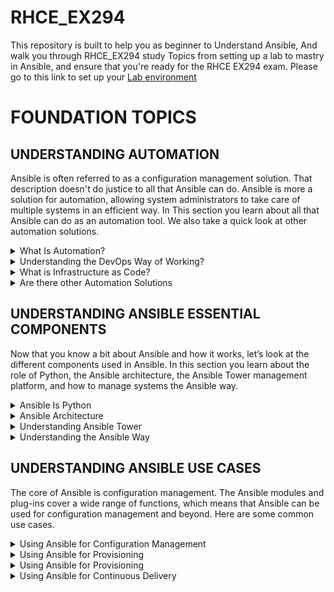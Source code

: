 # RHCE_EX294 
This repository is built to help you as beginner to Understand Ansible, And
walk you through RHCE_EX294 study Topics from setting up a lab to mastry in Ansible, and ensure that you're ready for the RHCE EX294 exam.
Please go to this link to set up your [Lab environment](https://github.com/Abdulhamid97Mousa/RHCE_EX294_Study_Guide/wiki/Linux-Administration-with-Ansible:-Getting-Started-with-Ansible-Automation#lab-systems)

# FOUNDATION TOPICS
## UNDERSTANDING AUTOMATION
Ansible is often referred to as a configuration
management solution. That description doesn't do
justice to all that Ansible can do. Ansible is more a
solution for automation, allowing system administrators
to take care of multiple systems in an efficient way. In
This section you learn about all that Ansible can do as an
automation tool. We also take a quick look at other
automation solutions.


<details><summary>What Is Automation?</summary>

In the years of the system administrator, companies used
servers. These servers performed a wide range of
different tasks, and to ensure that every server was doing
what it needed to be doing, a system administrator was
needed. System administrators typically had advanced
skills in managing different parts of the operating system
that ran on their servers.

Even though the years of the system administrator were
glorious, and many gurus worked in IT departments,
from a company perspective, this scenario was not ideal.
First, because system administrator skills are specific to
that person, if that person goes away, forgets about
brilliant solutions applied earlier, or just has a bad day,
things might go wrong.

Another part that was not ideal was that the system
administrator typically took care of individual servers,
and with the development of IT in recent years,
companies have gone from a handful of servers to data
centers and cloud environments with hundreds if not
thousands of servers. So a more efficient approach was
needed.

A first attempt in many sites was the use of shell scripts.
Based on the deep knowledge of many system
administrators, shell scripts can be used in a flexible way
to automate a wide range of tasks on many servers. Using
shell scripts, however, does come with some
disadvantages:
- **Shell scripts cannot be used on a wide range of
different devices that need management.**
- **It is difficult to write shell scripts in a way that will
always produce the same result in every situation.**

Because of these differences, and also because of changes
in the way companies consume IT, a new approach was
needed.

</details>

<details><summary>Understanding the DevOps Way of Working?</summary>

Throughout the years the way IT is consumed has
changed. In the past, IT was used to provide great
services to end users who just had to deal with them.
Now the landscape has changed to an environment in
which IT is everywhere, and multiple applications can provide a solution to the same IT problem. The years of
the system administrator slowly came to an end, and the
system administrator’s role needed to come closer to that
of the developers.

In this new way of working, the developers take care of
building applications, and system administrators take
care of implementing the code as a working application.
Because this change required a deep cooperation
between the developer and the system administrator, a
new role was created: the role of the DevOps. The term
DevOps is a contraction of developer and operator. In
this role, tasks performed by the developer and the
system administrator come together. A common
definition of DevOps is **“a set of practices intended to
reduce the time between committing a change to a
system and the change being placed into normal
production, while ensuring high quality”** (Len Bass, Ingo
Weber, and Liming Zhu, **DevOps: A Software Architect’s
Perspective**, Boston, MA: Addison-Wesley Professional,
2015).

With this new role, the “DevOps way of working” was
introduced. The exact definition is not always the same,
but in general, it comes down to managing the entire
application life cycle, which consists of the following
elements:
- **Coding:** Developing and reviewing application
source code
- **Building:** Using continuous integration to include
changes in the source code and convert to a working
application
- **Testing:** Using a toolchain that takes care of testing
the application and making sure that feedback is
provided on business risks, if there are any
- **Packaging:** Delivering the code to its end users by
bundling it into packages and offering these
packages in a repository
- **Releasing:** Approving, managing, and automating
new software releases
- **Configuring:** Managing the infrastructure to
support the new code
- **Monitoring:** Keeping an eye on application
performance and the way it is experienced by the
end users

To manage these different elements in the application
life cycle, new tools were introduced. Ansible is one of
these tools, with a strong focus on managing the
configuration of the managed environment according to
the infrastructure as code approach.

Some categories in the DevOps approach are more
important than others. The most important elements are
continuous integration, with solutions such as Jenkins
and GitLab, but also OpenShift and even Ansible. The
other main component is infrastructure as code, where
Ansible, Puppet, and Terraform are important solutions.
</details>

<details><summary>What is Infrastructure as Code?</summary>
  
The essence in infrastructure as code is that machinereadable
code (the automation language) is used to
describe the state the managed IT infrastructure needs to
be in. This is referred to as the desired state. This code is
next applied to the infrastructure to ensure that it
actually is in that state.

In this approach, the machine-readable code files, which
basically are simple text files, should be managed like
software code, using a version control system, or
Concurrent Version System (CVS). That means the tools
that are common to the developer are implemented to manage
the infrastructure as code. Commonly, Git
repositories are used for this purpose.

Putting these files in a CVS makes managing it easy. This
approach provides some benefits, such as easy
management of change history, upgrades, and rollback.
Infrastructure as code is the place where the developer
meets the operator in DevOps. Developers can easily
review changes, and operators can ensure that the
systems are in the state that developers expect.
</details>

<details><summary>Are there other Automation Solutions</summary>
To provide automation of configuration management,
Ansible is one of the most common solutions. Even if it
seems to be currently the most-used configuration
management solution, it’s not the only one. Other
common solutions include Puppet, Chef, and SaltStack.

Like Ansible, Puppet is one of the most important
automation solutions. There are a few reasons why
Ansible is taking over market share from Puppet though.
One of the reasons is YAML. Ansible configurations are
written in YAML, which is an easy-to-use and easy-tounderstand
language. Puppet uses its own language,
which is just not as easy. Another major difference is that
Ansible uses a push approach, where configurations are
sent from the controller node to the managed nodes.
Puppet uses a pull approach as its main strategy, where
managed nodes use an agent to connect to the Puppet
master to fetch their desired state.

Chef is built as a client/server solution, where the server
parts run on the master machine and the client parts are
implemented as an agent on the managed machines.
Chef provides its configuration in Ruby DSL, whereas
Ansible uses playbooks written in YAML. As a result,
Ansible is easier to learn because YAML is a much more
accessible data format.

SaltStack is another important alternative to Ansible.
The main difference between Ansible and SaltStack is the
performance. SaltStack uses the ZeroMQ message queue
to realize communication between the SaltStack minions
and the master, and that seems to be faster. SaltStack
uses configurations that are written in Jinja2 and use an
agent, which makes the learning curve to get started with
SaltStack also more complex.
</details>

## UNDERSTANDING ANSIBLE ESSENTIAL COMPONENTS
Now that you know a bit about Ansible and how it works,
let’s look at the different components used in Ansible. In
this section you learn about the role of Python, the
Ansible architecture, the Ansible Tower management
platform, and how to manage systems the Ansible way.
<br>

<details><summary>Ansible Is Python</summary>
There are many programming and scripting languages in
use in IT. In open source, the last few decades have seen
the rise of the Python scripting language. Python has
become the foundation of different solutions, such as
Ansible and OpenStack. The reason is that Python is
relatively easy to learn. The focus in Python is on
readability of code, while at the same time Python makes
it possible to do things in an easy way.

Ansible is written in Python, and most components that
are used in Ansible are written in Python as well. The
default Ansible version that is installed on Red Hat
Enterprise Linux 7 is based on Python 2.7; the Ansible
release that is used in RHEL 8 is based on Python 3.6.
There is no direct relation between an Ansible version
and a Python version. Recent versions of Ansible can call
either Python 2.x or Python 3.x scripts, but Python 3.x is
the better option nowadays because Python 2 is past its
end of support life.

The fact that Ansible is written in Python makes it easier
to integrate Ansible with custom scripts because Python
is a very common and widely known scripting language.
This doesn’t mean you have to know Python to work with
Ansible though. It’s true that if you understand the
workings of Python it’s easier to explain specific behavior
in Ansible, but it’s perfectly possible to be an expert in
Ansible without even knowing how to write a Hello
World script in Python.
</details>

<details><summary>Ansible Architecture</summary>
There are two main node roles in Ansible. The controller
node is the node that runs the Ansible software and from
which the operator issues Ansible commands. The
controller node can be a server running Linux, an
operator laptop, or a system running Ansible Tower. The
only requirement is that the controller node needs to be
Linux.

From the controller node, the managed nodes are
addressed. On the controller node, an inventory is
maintained to know which managed nodes are available.
Ansible doesn’t require the use of any agents. That
means it can reach out to managed nodes without a need
to install anything. To do so, Ansible uses native remote
access solutions that are provided by the managed node.
On Linux, remote access is realized by using SSH; on
Windows, it is realized by using Windows Remote
Management (WinRM); and on network devices, it can
be provided by using SSH or API access.

To configure the managed nodes, Ansible uses
playbooks. A playbook is written in YAML and contains
one or more plays. Each play consists of one or more
tasks that are executed on the managed nodes.

To implement the tasks, Ansible uses modules. Modules
are the pieces of code that do the actual work on the
managed nodes, and many modules are available—more than 3,000 already,
and the number is increasing.
Ansible also provides plug-ins. Ansible plug-ins are used
to extend Ansible functionality with additional features.

Ansible playbooks should be developed to be
idempotent. That means a playbook will always produce
the same results, even if it is started multiple times on
the same node. As a part of the idempotency, playbooks
should also be self-containing and not depend on any
other playbooks to be successful.
</details>
<details><summary>Understanding Ansible Tower</summary>
Ansible can be used in two different ways: Ansible
Engine or Ansible Tower. Ansible Engine is the
command-line version of Ansible, where modules and
plug-ins are used to offer Ansible functionality. Ansible
Engine is the solution of choice for people who like to
work from the command line in a medium- to mid-sized
environment.

Apart from Ansible Engine, there is Ansible Tower,
which is based on the AWX open-source solution. It
provides a web-based interface to manage Ansible.
Ansible Tower adds different features to Ansible Engine,
such as

- **Web management interface**
- **Role-based access control**
- **Job scheduling**
- **Enhanced security**
- **Centralized logging**

Because the RHCE EX294 exam is about Ansible Engine,
you won’t find much information about Ansible Tower in
this book.
</details>

<details><summary> Understanding the Ansible Way </summary>
While working with Ansible, you need to make choices
on how to approach specific tasks. In many cases, many
solutions are available. If, however, you choose to work
the Ansible way, making the right solution becomes a lot
easier. The Ansible way is focused around the following
rules:

- **Keep it simple:** At its launch, Ansible was
positioned as a solution that is simpler than the
others. That goes for the playbooks and other
solutions you’ll develop as well. Keep it simple, and
it will be easier for others to understand what you
had in mind.
- **Make it readable:** As with anything in IT, you can
make it very complex and use compact structures to
ensure that nobody understands what you were
trying to do. That approach doesn’t make sense. You
should keep it readable, and that starts with your
development of Ansible playbooks.
- **Use a declarative approach:** In Ansible, it’s all
about the desired state. The purpose of Ansible is to
bring managed assets in the desired state,
regardless of the current state, and make only the
modifications that are necessary. The desired state
is implemented in playbooks, and using playbooks
to make the current state match the desired state is
what is known as the declarative approach.
- **Use specific solutions:** On many occasions, you’ll
find that multiple solutions are available to reach a
specific desired state. For instance, you can use the
command module to run arbitrary commands,
making it possible to accomplish almost anything.
You shouldn’t, though. To make sure that you get
the desired result, use the most specific solution. So
if, for instance, a user module allows you to create
users, use that module and don’t use the Linux
useradd command with the command module.
</details>

## UNDERSTANDING ANSIBLE USE CASES
The core of Ansible is configuration management. The
Ansible modules and plug-ins cover a wide range of
functions, which means that Ansible can be used for
configuration management and beyond. Here are some
common use cases.

<details><summary>Using Ansible for Configuration
Management</summary>
Many people know Ansible only as a configuration
management solution, and there’s a reason for that.
Ansible started as a solution for configuration
management, and that is what it still is used for in most
cases. In configuration management, Ansible is used to
manage configuration files, install software, create users,
and perform similar tasks to guarantee that the managed
systems all are in the desired state.
</details>

<details><summary>Using Ansible for Provisioning</summary>
Another common scenario for use of Ansible is for
deploying and installing systems (provisioning).
Provisioning is particularly common in virtual and cloud
environments, where in the end a new machine is just a
configuration file that needs to be pushed to the
managed machine and started from there. Ansible does
not offer the functionality to PXE-boot and kickstart a
bare-metal server but is used in combination with
solutions that can take care of that as well. While
exploring the different modules that are available, you’ll
notice that a wide range of modules is provided to work
with Ansible in different cloud environments.
</details>
<details><summary>Using Ansible for Provisioning</summary>
Another common scenario for use of Ansible is for
deploying and installing systems (provisioning).
Provisioning is particularly common in virtual and cloud
environments, where in the end a new machine is just a
configuration file that needs to be pushed to the
managed machine and started from there. Ansible does
not offer the functionality to PXE-boot and kickstart a
bare-metal server but is used in combination with
solutions that can take care of that as well. While
exploring the different modules that are available, you’ll
notice that a wide range of modules is provided to work
with Ansible in different cloud environments.
</details>

<details><summary>Using Ansible for Continuous Delivery</summary>
Continuous integration/continuous delivery (CI/CD)
makes sure that source code can easily be developed and
updated, and the results are easily provisioned as a new
version of an application. Ansible cannot take care of the
entire CI/CD procedure itself, but Ansible playbooks can
play an important role in the CD part of the CI/CD
pipeline.
</details>

